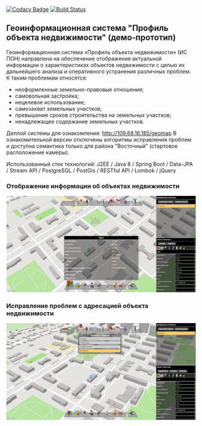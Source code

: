 [![Codacy Badge](https://api.codacy.com/project/badge/Grade/9e61c4355be44a0ea4f15da95ccb7abb)](https://www.codacy.com/app/SMakhrov/lunchVote?utm_source=github.com&amp;utm_medium=referral&amp;utm_content=StanislavMakhrov/lunchVote&amp;utm_campaign=Badge_Grade)
[![Build Status](https://travis-ci.org/SMakhrov/geomap.svg?branch=master)](https://travis-ci.org/SMakhrov/geomap)

## Геоинформационная система "Профиль объекта недвижимости" (демо-прототип)
Геоинформационная система «Профиль объекта недвижимости» (ИС ПОН) направлена на обеспечение отображения актуальной информации о характеристиках объектов недвижимости с целью их дальнейшего анализа и оперативного устранения различных проблем.
К таким проблемам относятся:
- неоформленные земельно-правовые отношения;
- самовольная застройка;
- нецелевое использование;
- самозахват земельных участков;
- превышение сроков строительства на земельных участков;
- ненадлежащее содержание земельных участков.

Деплой системы для ознакомления: http://109.68.16.185/geomap
В ознакомительной версии отключены алгоритмы исправления проблем и доступна семантика только для района "Восточный" (стартовое расположение камеры).

Использованный стек технологий: J2EE / Java 8 / Spring Boot / Data-JPA / Stream API / PostgreSQL / PostGis / RESTful API / Lombok / jQuery

### Отображение информации об объектах недвижимости
![image](01.png)

### Исправление проблем с адресацией объекта недвижимости
![image](02.png)
